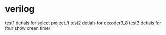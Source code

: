 # verilog
test1 detials for select project./t
test2 detials for decoder3_8 
test3 detials for four show creen timer